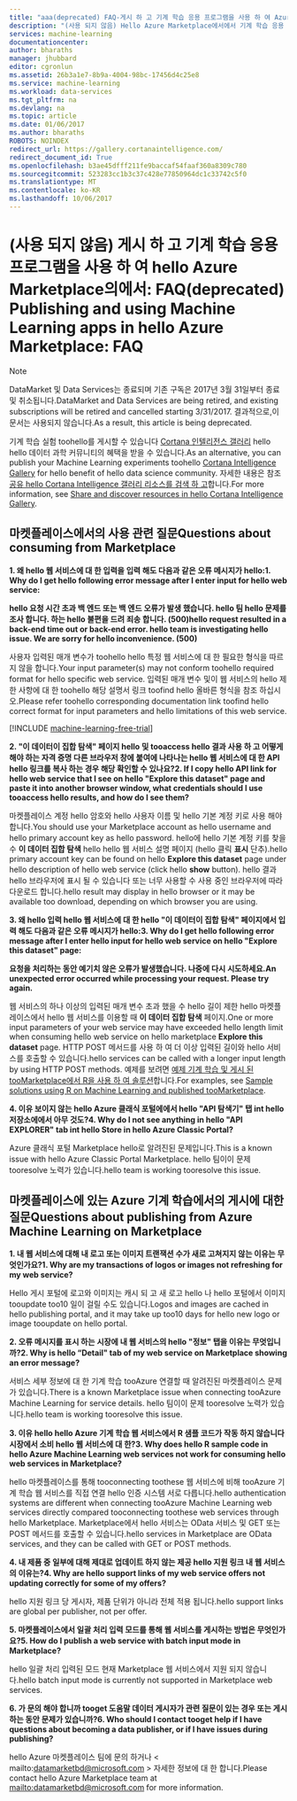 ```yaml
---
title: "aaa(deprecated) FAQ-게시 하 고 기계 학습 응용 프로그램을 사용 하 여 Azure 마켓플레이스에서 | Microsoft Docs"
description: "(사용 되지 않음) Hello Azure Marketplace에서에서 기계 학습 응용 프로그램을 게시 하는 방법에 대 한 질문과 대답"
services: machine-learning
documentationcenter: 
author: bharaths
manager: jhubbard
editor: cgronlun
ms.assetid: 26b3a1e7-8b9a-4004-98bc-17456d4c25e8
ms.service: machine-learning
ms.workload: data-services
ms.tgt_pltfrm: na
ms.devlang: na
ms.topic: article
ms.date: 01/06/2017
ms.author: bharaths
ROBOTS: NOINDEX
redirect_url: https://gallery.cortanaintelligence.com/
redirect_document_id: True
ms.openlocfilehash: b3ae45dfff211fe9baccaf54faaf360a8309c780
ms.sourcegitcommit: 523283cc1b3c37c428e77850964dc1c33742c5f0
ms.translationtype: MT
ms.contentlocale: ko-KR
ms.lasthandoff: 10/06/2017
---
```

# <a name="deprecated-publishing-and-using-machine-learning-apps-in-hello-azure-marketplace-faq"></a><span data-ttu-id="f27f6-103">(사용 되지 않음) 게시 하 고 기계 학습 응용 프로그램을 사용 하 여 hello Azure Marketplace의에서: FAQ</span><span class="sxs-lookup"><span data-stu-id="f27f6-103">(deprecated) Publishing and using Machine Learning apps in hello Azure Marketplace: FAQ</span></span>

> [!NOTE]
> <span data-ttu-id="f27f6-104">DataMarket 및 Data Services는 종료되며 기존 구독은 2017년 3월 31일부터 종료 및 취소됩니다.</span><span class="sxs-lookup"><span data-stu-id="f27f6-104">DataMarket and Data Services are being retired, and existing subscriptions will be retired and cancelled starting 3/31/2017.</span></span> <span data-ttu-id="f27f6-105">결과적으로,이 문서는 사용되지 않습니다.</span><span class="sxs-lookup"><span data-stu-id="f27f6-105">As a result, this article is being deprecated.</span></span> 
> 
> <span data-ttu-id="f27f6-106">기계 학습 실험 toohello를 게시할 수 있습니다 [Cortana 인텔리전스 갤러리](https://gallery.cortanaintelligence.com/) hello hello 데이터 과학 커뮤니티의 혜택을 받을 수 있습니다.</span><span class="sxs-lookup"><span data-stu-id="f27f6-106">As an alternative, you can publish your Machine Learning experiments toohello [Cortana Intelligence Gallery](https://gallery.cortanaintelligence.com/) for hello benefit of hello data science community.</span></span> <span data-ttu-id="f27f6-107">자세한 내용은 참조 [공유 hello Cortana Intelligence 갤러리 리소스를 검색 하 고](https://docs.microsoft.com/en-us/azure/machine-learning/machine-learning-gallery-how-to-use-contribute-publish)합니다.</span><span class="sxs-lookup"><span data-stu-id="f27f6-107">For more information, see [Share and discover resources in hello Cortana Intelligence Gallery](https://docs.microsoft.com/en-us/azure/machine-learning/machine-learning-gallery-how-to-use-contribute-publish).</span></span>


## <a name="questions-about-consuming-from-marketplace"></a><span data-ttu-id="f27f6-108">마켓플레이스에서의 사용 관련 질문</span><span class="sxs-lookup"><span data-stu-id="f27f6-108">Questions about consuming from Marketplace</span></span>
<span data-ttu-id="f27f6-109">**1. 왜 hello 웹 서비스에 대 한 입력을 입력 해도 다음과 같은 오류 메시지가 hello:**</span><span class="sxs-lookup"><span data-stu-id="f27f6-109">**1. Why do I get hello following error message after I enter input for hello web service:**</span></span>

<span data-ttu-id="f27f6-110">**hello 요청 시간 초과 백 엔드 또는 백 엔드 오류가 발생 했습니다. hello 팀 hello 문제를 조사 합니다. 하는 hello 불편을 드려 죄송 합니다. (500)**</span><span class="sxs-lookup"><span data-stu-id="f27f6-110">**hello request resulted in a back-end time out or back-end error. hello team is investigating hello issue. We are sorry for hello inconvenience. (500)**</span></span>

<span data-ttu-id="f27f6-111">사용자 입력된 매개 변수가 toohello hello 특정 웹 서비스에 대 한 필요한 형식을 따르지 않을 합니다.</span><span class="sxs-lookup"><span data-stu-id="f27f6-111">Your input parameter(s) may not conform toohello required format for hello specific web service.</span></span> <span data-ttu-id="f27f6-112">입력된 매개 변수 및이 웹 서비스의 hello 제한 사항에 대 한 toohello 해당 설명서 링크 toofind hello 올바른 형식을 참조 하십시오.</span><span class="sxs-lookup"><span data-stu-id="f27f6-112">Please refer toohello corresponding documentation link toofind hello correct format for input parameters and hello limitations of this web service.</span></span>

[!INCLUDE [machine-learning-free-trial](../../includes/machine-learning-free-trial.md)]

<span data-ttu-id="f27f6-113">**2. "이 데이터이 집합 탐색" 페이지 hello 및 tooaccess hello 결과 사용 하 고 어떻게 해야 하는 자격 증명 다른 브라우저 창에 붙여에 나타나는 hello 웹 서비스에 대 한 API hello 링크를 복사 하는 경우 해당 확인할 수 있나요?**</span><span class="sxs-lookup"><span data-stu-id="f27f6-113">**2. If I copy hello API link for hello web service that I see on hello "Explore this dataset" page and paste it into another browser window, what credentials should I use tooaccess hello results, and how do I see them?**</span></span>

<span data-ttu-id="f27f6-114">마켓플레이스 계정 hello 암호와 hello 사용자 이름 및 hello 기본 계정 키로 사용 해야 합니다.</span><span class="sxs-lookup"><span data-stu-id="f27f6-114">You should use your Marketplace account as hello username and hello primary account key as hello password.</span></span> <span data-ttu-id="f27f6-115">hello에 hello 기본 계정 키를 찾을 수 **이 데이터 집합 탐색** hello hello 웹 서비스 설명 페이지 (hello 클릭 **표시** 단추).</span><span class="sxs-lookup"><span data-stu-id="f27f6-115">hello primary account key can be found on hello **Explore this dataset** page under hello description of hello web service (click hello **show** button).</span></span> <span data-ttu-id="f27f6-116">hello 결과 hello 브라우저에 표시 될 수 있습니다 또는 너무 사용할 수 사용 중인 브라우저에 따라 다운로드 합니다.</span><span class="sxs-lookup"><span data-stu-id="f27f6-116">hello result may display in hello browser or it may be available too download, depending on which browser you are using.</span></span>

<span data-ttu-id="f27f6-117">**3. 왜 hello 입력 hello 웹 서비스에 대 한 hello "이 데이터이 집합 탐색" 페이지에서 입력 해도 다음과 같은 오류 메시지가 hello:**</span><span class="sxs-lookup"><span data-stu-id="f27f6-117">**3. Why do I get hello following error message after I enter hello input for hello web service on hello "Explore this dataset" page:**</span></span> 

<span data-ttu-id="f27f6-118">**요청을 처리하는 동안 예기치 않은 오류가 발생했습니다. 나중에 다시 시도하세요.**</span><span class="sxs-lookup"><span data-stu-id="f27f6-118">**An unexpected error occurred while processing your request. Please try again.**</span></span>

<span data-ttu-id="f27f6-119">웹 서비스의 하나 이상의 입력된 매개 변수 초과 했을 수 hello 길이 제한 hello 마켓플레이스에서 hello 웹 서비스를 이용할 때 **이 데이터 집합 탐색** 페이지.</span><span class="sxs-lookup"><span data-stu-id="f27f6-119">One or more input parameters of your web service may have exceeded hello length limit when consuming hello web service on hello marketplace **Explore this dataset** page.</span></span> <span data-ttu-id="f27f6-120">HTTP POST 메서드를 사용 하 여 더 이상 입력된 길이와 hello 서비스를 호출할 수 있습니다.</span><span class="sxs-lookup"><span data-stu-id="f27f6-120">hello services can be called with a longer input length by using HTTP POST methods.</span></span> <span data-ttu-id="f27f6-121">예제를 보려면 [예제 기계 학습 및 게시 된 tooMarketplace에서 R을 사용 하 여 솔루션](machine-learning-r-csharp-web-service-examples.md)합니다.</span><span class="sxs-lookup"><span data-stu-id="f27f6-121">For examples, see [Sample solutions using R on Machine Learning and published tooMarketplace](machine-learning-r-csharp-web-service-examples.md).</span></span>

<span data-ttu-id="f27f6-122">**4. 이유 보이지 않는 hello Azure 클래식 포털에에서 hello "API 탐색기" 탭 int hello 저장소에에서 아무 것도?**</span><span class="sxs-lookup"><span data-stu-id="f27f6-122">**4. Why do I not see anything in hello "API EXPLORER" tab int hello Store in hello Azure Classic Portal?**</span></span> 

<span data-ttu-id="f27f6-123">Azure 클래식 포털 Marketplace hello로 알려진된 문제입니다.</span><span class="sxs-lookup"><span data-stu-id="f27f6-123">This is a known issue with hello Azure Classic Portal Marketplace.</span></span> <span data-ttu-id="f27f6-124">hello 팀이이 문제 tooresolve 노력가 있습니다.</span><span class="sxs-lookup"><span data-stu-id="f27f6-124">hello team is working tooresolve this issue.</span></span> 

## <a name="questions-about-publishing-from-azure-machine-learning-on-marketplace"></a><span data-ttu-id="f27f6-125">마켓플레이스에 있는 Azure 기계 학습에서의 게시에 대한 질문</span><span class="sxs-lookup"><span data-stu-id="f27f6-125">Questions about publishing from Azure Machine Learning on Marketplace</span></span>
<span data-ttu-id="f27f6-126">**1. 내 웹 서비스에 대해 내 로고 또는 이미지 트랜잭션 수가 새로 고쳐지지 않는 이유는 무엇인가요?**</span><span class="sxs-lookup"><span data-stu-id="f27f6-126">**1. Why are my transactions of logos or images not refreshing for my web service?**</span></span> 

<span data-ttu-id="f27f6-127">Hello 게시 포털에 로고와 이미지는 캐시 되 고 새 로고 hello 나 hello 포털에서 이미지 tooupdate too10 일이 걸릴 수도 있습니다.</span><span class="sxs-lookup"><span data-stu-id="f27f6-127">Logos and images are cached in hello publishing portal, and it may take up too10 days for hello new logo or image tooupdate on hello portal.</span></span>

<span data-ttu-id="f27f6-128">**2. 오류 메시지를 표시 하는 시장에 내 웹 서비스의 hello "정보" 탭을 이유는 무엇입니까?**</span><span class="sxs-lookup"><span data-stu-id="f27f6-128">**2. Why is hello “Detail" tab of my web service on Marketplace showing an error message?**</span></span>

<span data-ttu-id="f27f6-129">서비스 세부 정보에 대 한 기계 학습 tooAzure 연결할 때 알려진된 마켓플레이스 문제가 있습니다.</span><span class="sxs-lookup"><span data-stu-id="f27f6-129">There is a known Marketplace issue when connecting tooAzure Machine Learning for service details.</span></span> <span data-ttu-id="f27f6-130">hello 팀이이 문제 tooresolve 노력가 있습니다.</span><span class="sxs-lookup"><span data-stu-id="f27f6-130">hello team is working tooresolve this issue.</span></span>

<span data-ttu-id="f27f6-131">**3. 이유 hello hello Azure 기계 학습 웹 서비스에서 R 샘플 코드가 작동 하지 않습니다 시장에서 소비 hello 웹 서비스에 대 한?**</span><span class="sxs-lookup"><span data-stu-id="f27f6-131">**3. Why does hello R sample code in hello Azure Machine Learning web services not work for consuming hello web services in Marketplace?**</span></span>

<span data-ttu-id="f27f6-132">hello 마켓플레이스를 통해 tooconnecting toothese 웹 서비스에 비해 tooAzure 기계 학습 웹 서비스를 직접 연결 hello 인증 시스템 서로 다릅니다.</span><span class="sxs-lookup"><span data-stu-id="f27f6-132">hello authentication systems are different when connecting tooAzure Machine Learning web services directly compared tooconnecting toothese web services through hello Marketplace.</span></span> <span data-ttu-id="f27f6-133">Marketplace에서 hello 서비스는 OData 서비스 및 GET 또는 POST 메서드를 호출할 수 있습니다.</span><span class="sxs-lookup"><span data-stu-id="f27f6-133">hello services in Marketplace are OData services, and they can be called with GET or POST methods.</span></span> 

<span data-ttu-id="f27f6-134">**4. 내 제품 중 일부에 대해 제대로 업데이트 하지 않는 제공 hello 지원 링크 내 웹 서비스의 이유는?**</span><span class="sxs-lookup"><span data-stu-id="f27f6-134">**4. Why are hello support links of my web service offers not updating correctly for some of my offers?**</span></span>

<span data-ttu-id="f27f6-135">hello 지원 링크 당 게시자, 제품 단위가 아니라 전체 적용 됩니다.</span><span class="sxs-lookup"><span data-stu-id="f27f6-135">hello support links are global per publisher, not per offer.</span></span> 

<span data-ttu-id="f27f6-136">**5. 마켓플레이스에서 일괄 처리 입력 모드를 통해 웹 서비스를 게시하는 방법은 무엇인가요?**</span><span class="sxs-lookup"><span data-stu-id="f27f6-136">**5. How do I publish a web service with batch input mode in Marketplace?**</span></span>

<span data-ttu-id="f27f6-137">hello 일괄 처리 입력된 모드 현재 Marketplace 웹 서비스에서 지원 되지 않습니다.</span><span class="sxs-lookup"><span data-stu-id="f27f6-137">hello batch input mode is currently not supported in Marketplace web services.</span></span>

<span data-ttu-id="f27f6-138">**6. 가 문의 해야 합니까 tooget 도움말 데이터 게시자가 관련 질문이 있는 경우 또는 게시 하는 동안 문제가 있습니까?**</span><span class="sxs-lookup"><span data-stu-id="f27f6-138">**6. Who should I contact tooget help if I have questions about becoming a data publisher, or if I have issues during publishing?**</span></span>

<span data-ttu-id="f27f6-139">hello Azure 마켓플레이스 팀에 문의 하거나 < mailto:datamarketbd@microsoft.com > 자세한 정보에 대 한 합니다.</span><span class="sxs-lookup"><span data-stu-id="f27f6-139">Please contact hello Azure Marketplace team at <mailto:datamarketbd@microsoft.com> for more information.</span></span>

